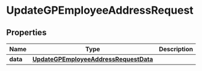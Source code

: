 

# UpdateGPEmployeeAddressRequest


## Properties

| Name | Type | Description | Notes |
|------------ | ------------- | ------------- | -------------|
|**data** | [**UpdateGPEmployeeAddressRequestData**](UpdateGPEmployeeAddressRequestData.md) |  |  |



